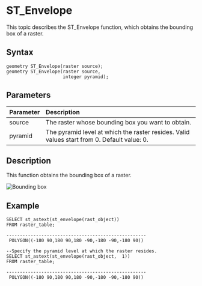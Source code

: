 # ST\_Envelope

This topic describes the ST\_Envelope function, which obtains the bounding box of a raster.

## Syntax

```
geometry ST_Envelope(raster source);
geometry ST_Envelope(raster source,
                     integer pyramid);
```

## Parameters

|Parameter|Description|
|:--------|:----------|
|source|The raster whose bounding box you want to obtain.|
|pyramid|The pyramid level at which the raster resides. Valid values start from 0. Default value: 0.|

## Description

This function obtains the bounding box of a raster.

![Bounding box](https://static-aliyun-doc.oss-accelerate.aliyuncs.com/assets/img/en-US/4480289951/p129348.png)

## Example

```
SELECT st_astext(st_envelope(rast_object))
FROM raster_table;

----------------------------------------------------
 POLYGON((-180 90,180 90,180 -90,-180 -90,-180 90))

--Specify the pyramid level at which the raster resides.                 
SELECT st_astext(st_envelope(rast_object,  1))
FROM raster_table;

----------------------------------------------------
 POLYGON((-180 90,180 90,180 -90,-180 -90,-180 90))  
```

